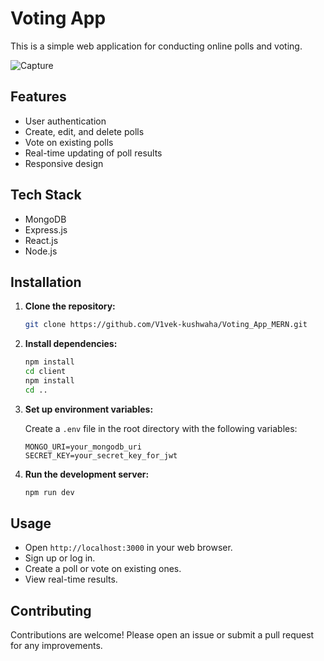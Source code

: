 # Voting App

This is a simple web application for conducting online polls and voting.

![Capture](https://github.com/V1vek-kushwaha/Voting_App/assets/76741436/46e0f60c-f2d8-48d9-ae6a-98efca103529)


## Features

- User authentication
- Create, edit, and delete polls
- Vote on existing polls
- Real-time updating of poll results
- Responsive design

## Tech Stack

- MongoDB
- Express.js
- React.js
- Node.js

## Installation

1. **Clone the repository:**

    ```bash
    git clone https://github.com/V1vek-kushwaha/Voting_App_MERN.git
    ```

2. **Install dependencies:**

    ```bash
    npm install
    cd client
    npm install
    cd ..
    ```

3. **Set up environment variables:**

    Create a `.env` file in the root directory with the following variables:

    ```
    MONGO_URI=your_mongodb_uri
    SECRET_KEY=your_secret_key_for_jwt
    ```

4. **Run the development server:**

    ```bash
    npm run dev
    ```

## Usage

- Open `http://localhost:3000` in your web browser.
- Sign up or log in.
- Create a poll or vote on existing ones.
- View real-time results.

## Contributing

Contributions are welcome! Please open an issue or submit a pull request for any improvements.


